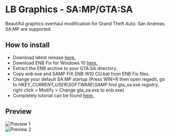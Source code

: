 # LB Graphics - SA:MP/GTA:SA  
Beautiful graphics overhaul modification for Grand Theft Auto: San Andreas.  
SA:MP are supported.
## How to install  
- Download latest release [here.](https://github.com/rizzyneck/enb-lbgraphics/archive/refs/tags/1.03.4.zip)  
- Download ENB Fix for Windows 10 [here.](https://fileservice.gtainside.com/downloads/ftpk/1522647290_WIN%208%2010%20ENB%20FIX.rar)
- Extract the ENB archive to your GTA:SA directory.
- Copy enb.exe and SAMP FIX ENB W10 CU.bat from ENB Fix files.
- Change your default SA:MP startup (Press WIN+R then open regedit, go to *HKEY_CURRENT_USER\SOFTWARE\SAMP* find gta_sa.exe registry, right click > Modify > Change gta_sa.exe to enb.exe)
- Completely tutorial can be found [here.](https://www.youtube.com/watch?v=G4iL-xiZx2c&ab_channel=AnggiHermawan)  
## Preview  
![Preview 1](https://i.ibb.co/X5HB8tp/Screenshot-2054.png)  
![Preview 2](https://i.ibb.co/61JVc1c/Screenshot-425.png)
